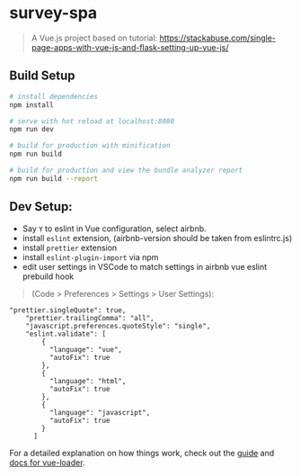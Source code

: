 # survey-spa

> A Vue.js project based on tutorial:
https://stackabuse.com/single-page-apps-with-vue-js-and-flask-setting-up-vue-js/


## Build Setup

``` bash
# install dependencies
npm install

# serve with hot reload at localhost:8080
npm run dev

# build for production with minification
npm run build

# build for production and view the bundle analyzer report
npm run build --report
```
## Dev Setup:
- Say `Y` to eslint in Vue configuration, select airbnb.
- install `eslint` extension, (airbnb-version should be taken from eslintrc.js)
- install `prettier` extension
- install `eslint-plugin-import` via npm
- edit user settings in VSCode to match settings in airbnb vue eslint prebuild hook
> (Code > Preferences > Settings > User Settings):
```
"prettier.singleQuote": true,
    "prettier.trailingComma": "all",
    "javascript.preferences.quoteStyle": "single",
    "eslint.validate": [
        {
          "language": "vue",
          "autoFix": true
        },
        {
          "language": "html",
          "autoFix": true
        },
        {
          "language": "javascript",
          "autoFix": true
        }
      ]
```

For a detailed explanation on how things work, check out the [guide](http://vuejs-templates.github.io/webpack/) and [docs for vue-loader](http://vuejs.github.io/vue-loader).
